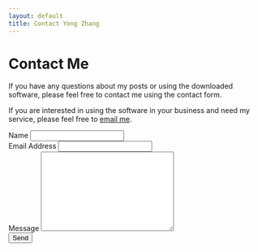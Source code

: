 ```yaml
---
layout: default
title: Contact Yong Zhang
---
```


<div id="contact">
  <h1 class="pageTitle">Contact Me</h1>
  <div class="contactContent">
    <p class="intro">If you have any questions about my posts or using the downloaded software, please feel free to contact me using the contact form.
    </p>
    <p class="intro">If you are interested in using the software in your business and need my service, please feel free to <a href="mailto:yongz@yahoo.com">email me</a>.</p>
  </div>
  <form action="https://formspree.io/yongz@yahoo.com" method="POST">
    <label for="name">Name</label>
    <input type="text" id="name" name="name" class="full-width"><br>
    <label for="email">Email Address</label>
    <input type="email" id="email" name="_replyto" class="full-width"><br>
    <label for="message">Message</label>
    <textarea name="message" id="message" cols="30" rows="10" class="full-width"></textarea><br>
    <input type="submit" value="Send" class="button">
  </form>
</div>
